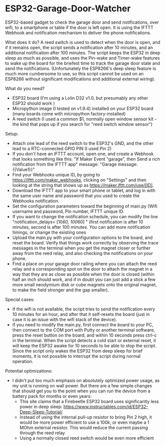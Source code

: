 # ESP32-Garage-Door-Watcher
ESP32-based gadget to check the garage door and send notifications, over wifi, to a smartphone or table if the door is left open. It is using the IFTTT Webhook and notification mechanism to deliver the phone notifications.

What does it do?
A reed switch is used to detect when the door is open, and if it remains open, the script sends a notification after 10 minutes, and an additional notification after 100 minutes. The script keeps the ESP32 in deep sleep as much as possible, and uses the Pin-wake and Timer-wake features to wake up the board for the briefest time to track the garage door state and send the notifications. (Unfortunately the ESP8266's deep sleep feature is much more cumbersome to use, so this script cannot be used on an ESP8266 without significant modifications and additional external wiring).

What do you need? 
- ESP32 board (I'm using a Lolin D32 v1.0, but presumably any other ESP32 should work )
- Micropython image (I tested on v1.9.4) installed on your ESP32 board (many boards come with micropython factory-installed)
- A reed switch (I used a common $1, normally open window sensor kit - the kind that pops up if you search for "reed switch window sensor") 

Setup:
- Attach one lead of the reed switch to the ESP32's GND, and the other lead to a RTC-connected GPIO PIN (I used Pin 2)
- If you don't have an IFTTT account, open one, and create a Webhook that looks something like this: "If Maker Event "garage", then Send a rich notification from the IFTTT app" message: "Garage message: {{Value1}}"
- Find your Webhooks unique ID, by going to https://ifttt.com/maker_webhooks, clicking on "Settings" and then looking at the string that shows up as https://maker.ifttt.com/use/[ID].
- Download the IFTTT app to your smart phone or tablet, and log in with the same user name and password that you used to create the Webhooks notification.
- Set the configuration parameters toward the beginning of main.py (Wifi username and password, Pin number, IFTTT unique ID.
- If you want to change the notification schedule, you can modify the line "notification_delays= [10*60, 100*60]  " (first notification is after 10 minutes, second is after 100 minutes. You can add more notification timings, or change the existing ones
- Upload the main.py with your configuration options to the board, and reset the board. Verify that things work correctly by observing the trace messages in the terminal when you get the magnet closer or further away from the reed relay, and also checking the notifications on your phone.
- Find a place on your garage door railing where you can attach the reed relay and a corresponding spot on the door to attach the magnet in a way that they are as close as possible when the door is closed (within half an inch should work, and if in doubt you can just add a stick a few more small neodymium disk or cube magnets onto the original magnet, to make the field stronger and the gap smaller).

Special cases:
- If the wifi is not available, the script tries to send the notification every 10 minutes for an hour, and after that it self-resets the board (just in case it is an issue with the wifi stack of the device).
- If you need to modify the main.py, first connect the board to your PC, then connect to the COM port with Putty or another terminal software, press the reset button on the board, and within 10 seconds press ctrl-c in the terminal. When the script detects a cold start or external reset, it will keep the ESP32 awake for 10 seconds to be able to stop the script. Since the script only wakes the ESP32 from deep sleep for brief moments, it is not possible to interrupt the script during normal operation. 

Potential optimizations:
- I didn't put too much emphasis on absolutely optimized power usage, as my unit is running on wall power. But there are a few simple changes that should get you to the point when you can run the device from a battery pack for months or even years:
  - This site claims that a Firebeetle ESP32 board uses significantly less power in deep sleep: https://www.instructables.com/id/ESP32-Deep-Sleep-Tutorial/
  - Instead of using the internal pull-up resistor to bring Pin 2 high, it would be more power efficient to use a 100k, or even maybe a 1 MOhm external resistor. This would reduce the current passing through the reed relay
  - Using a normally closed reed switch would be even more efficient




